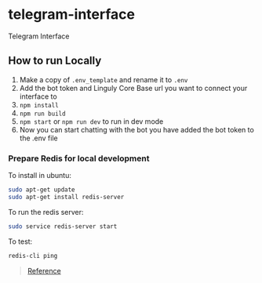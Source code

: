 # telegram-interface
Telegram Interface

## How to run Locally

1. Make a copy of `.env_template` and rename it to `.env`
1. Add the bot token and Linguly Core Base url you want to connect your interface to
1. `npm install`
1. `npm run build`
1. `npm start` or `npm run dev` to run in dev mode
1. Now you can start chatting with the bot you have added the bot token to the .env file

### Prepare Redis for local development

To install in ubuntu:
```bash
sudo apt-get update
sudo apt-get install redis-server
```

To run the redis server:
```bash
sudo service redis-server start
```

To test:
```bash
redis-cli ping
```

> [Reference](https://dev.to/fredabod/building-a-redis-powered-nodejs-application-a-step-by-step-guide-4jeb)
